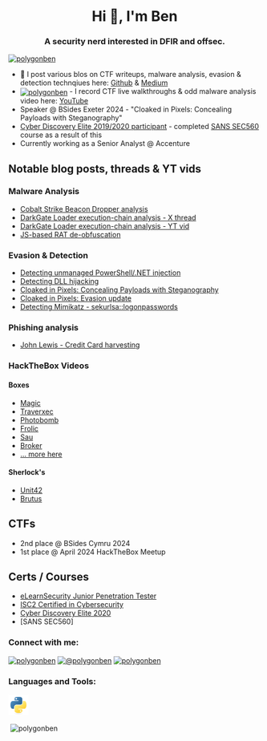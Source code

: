 <h1 align="center">Hi 👋, I'm Ben</h1>
<h3 align="center">A security nerd interested in DFIR and offsec.</h3>

<p align="left"> <a href="https://twitter.com/polygonben" target="blank"><img src="https://img.shields.io/twitter/follow/polygonben?logo=twitter&style=for-the-badge" alt="polygonben" /></a> </p>

- 📝 I post various blos on CTF writeups, malware analysis, evasion & detection technqiues here: [Github](https://polygonben.github.io/) & [Medium](https://medium.com/@polygonben)
- <a href="https://www.youtube.com/c/polygonben" target="blank"><img align="center" src="https://raw.githubusercontent.com/rahuldkjain/github-profile-readme-generator/master/src/images/icons/Social/youtube.svg" alt="polygonben" height="30" width="40" /></a> - I record CTF live walkthroughs & odd malware analysis video here: [YouTube](https://www.youtube.com/@polygonben)
- Speaker @ BSides Exeter 2024 - "Cloaked in Pixels: Concealing Payloads with Steganography"
- [Cyber Discovery Elite 2019/2020 participant](https://eu.badgr.com/public/assertions/1aDow0jUTn2k7GiSJoSF8A) - completed [SANS SEC560](https://www.sans.org/cyber-security-courses/enterprise-penetration-testing/) course as a result of this
- Currently working as a Senior Analyst @ Accenture

## Notable blog posts, threads & YT vids

### Malware Analysis
<!-- BLOG-POST-LIST:START -->
- [Cobalt Strike Beacon Dropper analysis](https://polygonben.github.io/malware%20analysis/Cobalt-Strike-Beacon-Analysis/)
- [DarkGate Loader execution-chain analysis - X thread](https://x.com/polygonben/status/1768867675692831008)
- [DarkGate Loader execution-chain analysis - YT vid](https://www.youtube.com/watch?v=_0_Qdx6ED2Q)
- [JS-based RAT de-obfuscation](https://medium.com/@polygonben/de-obfuscating-a-js-based-rat-1-ae710c778d2)
<!-- BLOG-POST-LIST:END -->

### Evasion & Detection
- [Detecting unmanaged PowerShell/.NET injection](https://medium.com/@polygonben/unmasking-defence-evasion-unmanaged-powershell-c-net-process-injection-88d1f1a180d5)
- [Detecting DLL hijacking](https://medium.com/@polygonben/detecting-dll-hijacking-with-sysmon-chainsaw-custom-sigma-rules-7e32215d5d96)
- [Cloaked in Pixels: Concealing Payloads with Steganography](https://polygonben.github.io/defence%20evasion/Creating-Stego-payloads/)
- [Cloaked in Pixels: Evasion update](https://polygonben.github.io/defence%20evasion/Creating-Stego-payloads2/)
- [Detecting Mimikatz - sekurlsa::logonpasswords](https://www.youtube.com/watch?v=wwIBpPDGHu4)

### Phishing analysis

- [John Lewis - Credit Card harvesting](https://medium.com/@polygonben/phishing-analysis-john-lewis-credit-card-harvesting-eba0901269fd)

### HackTheBox Videos

#### Boxes

- [Magic](https://www.youtube.com/watch?v=hXgjh5dAU4g)
- [Traverxec](https://www.youtube.com/watch?v=W4ytNBznJyc)
- [Photobomb](https://www.youtube.com/watch?v=IGlLzvlQ2tg)
- [Frolic](https://www.youtube.com/watch?v=iaoRFmsXH_8)
- [Sau](https://www.youtube.com/watch?v=_7jZtafzozQ)
- [Broker](https://www.youtube.com/watch?v=f2GHfAL92v0)
- [... more here](https://www.youtube.com/watch?v=ZBrgNdqwqiE&list=PLBlTvfmn_8bLKDXO2ctS2hbAAyg-ymrE_)


#### Sherlock's

- [Unit42](https://www.youtube.com/watch?v=IM12lnRbLKY)
- [Brutus](https://www.youtube.com/watch?v=gY9BuJBfDQY)

## CTFs

- 2nd place @ BSides Cymru 2024
- 1st place @ April 2024 HackTheBox Meetup

## Certs / Courses

- [eLearnSecurity Junior Penetration Tester](https://my.ine.com/certificate/4adb0d38-bcbd-4fb5-beab-6446190f3fda)
- [ISC2 Certified in Cybersecurity](https://www.credly.com/badges/54fc93ac-2ba7-459e-bd58-1fc5e62fc82a/public_url)
- [Cyber Discovery Elite 2020](https://eu.badgr.com/public/assertions/1aDow0jUTn2k7GiSJoSF8A)
- [SANS SEC560]


<h3 align="left">Connect with me:</h3>
<p align="left">
<a href="https://twitter.com/polygonben" target="blank"><img align="center" src="https://raw.githubusercontent.com/rahuldkjain/github-profile-readme-generator/master/src/images/icons/Social/twitter.svg" alt="polygonben" height="30" width="40" /></a>
<a href="https://medium.com/@polygonben" target="blank"><img align="center" src="https://raw.githubusercontent.com/rahuldkjain/github-profile-readme-generator/master/src/images/icons/Social/medium.svg" alt="@polygonben" height="30" width="40" /></a>
<a href="https://www.youtube.com/c/polygonben" target="blank"><img align="center" src="https://raw.githubusercontent.com/rahuldkjain/github-profile-readme-generator/master/src/images/icons/Social/youtube.svg" alt="polygonben" height="30" width="40" /></a>
</p>

<h3 align="left">Languages and Tools:</h3>
<p align="left"> <a href="https://www.python.org" target="_blank" rel="noreferrer"> <img src="https://raw.githubusercontent.com/devicons/devicon/master/icons/python/python-original.svg" alt="python" width="40" height="40"/> </a> </p>

<p>&nbsp;<img align="center" src="https://github-readme-stats.vercel.app/api?username=polygonben&show_icons=true&locale=en" alt="polygonben" /></p>
